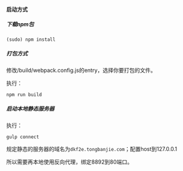 #### 启动方式


##### 下载npm包

```
(sudo) npm install 
```

##### 打包方式

修改/build/webpack.config.js的entry，选择你要打包的文件。

执行：

```
npm run build
```

##### 启动本地静态服务器

执行：

```
gulp connect
```

规定静态的服务器的域名为``dkf2e.tongbanjie.com``；配置host到127.0.0.1

所以需要再本地使用反向代理，绑定8892到80端口。